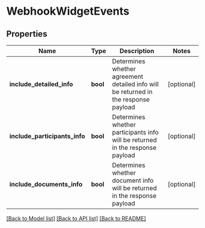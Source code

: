 # WebhookWidgetEvents

## Properties
Name | Type | Description | Notes
------------ | ------------- | ------------- | -------------
**include_detailed_info** | **bool** | Determines whether agreement detailed info will be returned in the response payload | [optional] 
**include_participants_info** | **bool** | Determines whether participants info will be returned in the response payload | [optional] 
**include_documents_info** | **bool** | Determines whether document info will be returned in the response payload | [optional] 

[[Back to Model list]](../README.md#documentation-for-models) [[Back to API list]](../README.md#documentation-for-api-endpoints) [[Back to README]](../README.md)


